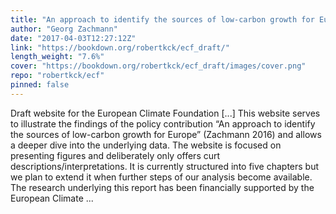 ```yaml
---
title: "An approach to identify the sources of low-carbon growth for Europe"
author: "Georg Zachmann"
date: "2017-04-03T12:27:12Z"
link: "https://bookdown.org/robertkck/ecf_draft/"
length_weight: "7.6%"
cover: "https://bookdown.org/robertkck/ecf_draft/images/cover.png"
repo: "robertkck/ecf"
pinned: false
---
```


Draft website for the European Climate Foundation [...] This website serves to illustrate the findings of the policy contribution “An approach to identify the sources of low-carbon growth for Europe” (Zachmann 2016) and allows a deeper dive into the underlying data. The website is focused on presenting figures and deliberately only offers curt descriptions/interpretations. It is currently structured into five chapters but we plan to extend it when further steps of our analysis become available. The research underlying this report has been financially supported by the European Climate ...
